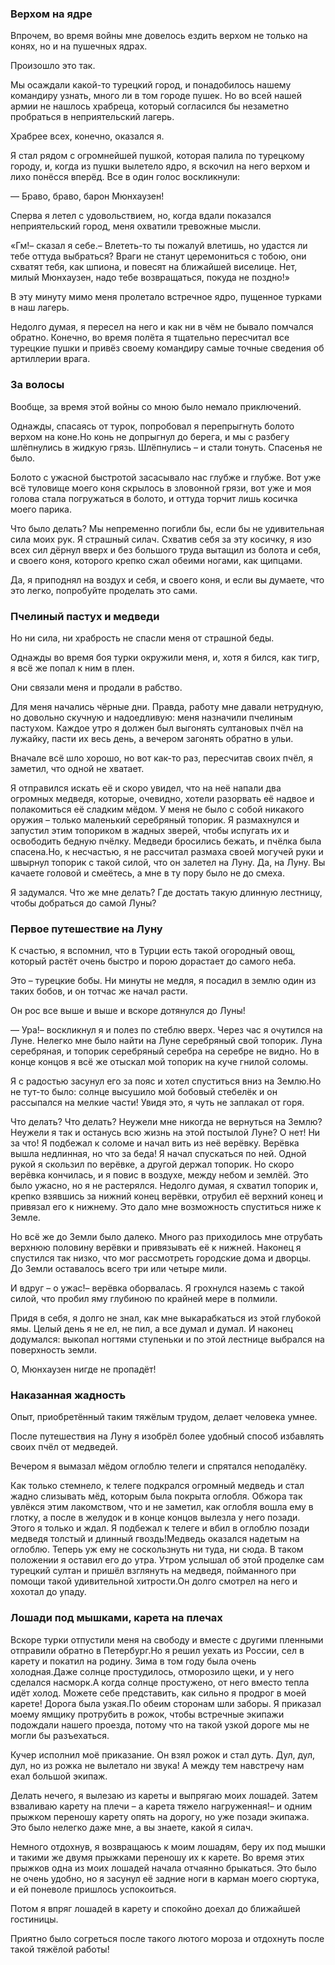 ### Верхом на ядре

Впрочем, во время войны мне довелось ездить верхом не только на конях, но и на пушечных ядрах.

Произошло это так.

Мы осаждали какой-то турецкий город, и понадобилось нашему командиру узнать, много ли в том городе пушек.
Но во всей нашей армии не нашлось храбреца, который согласился бы незаметно пробраться в неприятельский лагерь.

Храбрее всех, конечно, оказался я.

Я стал рядом с огромнейшей пушкой, которая палила по турецкому городу, и, когда из пушки вылетело ядро, я вскочил на него верхом и лихо понёсся вперёд.
Все в один голос воскликнули:

— Браво, браво, барон Мюнхаузен!

Сперва я летел с удовольствием, но, когда вдали показался неприятельский город, меня охватили тревожные мысли.

«Гм!– сказал я себе.– Влететь-то ты пожалуй влетишь, но удастся ли тебе оттуда выбраться?
Враги не станут церемониться с тобою, они схватят тебя, как шпиона, и повесят на ближайшей виселице.
Нет, милый Мюнхаузен, надо тебе возвращаться, покуда не поздно!»

В эту минуту мимо меня пролетало встречное ядро, пущенное турками в наш лагерь.

Недолго думая, я пересел на него и как ни в чём не бывало помчался обратно.
Конечно, во время полёта я тщательно пересчитал все турецкие пушки и привёз своему командиру самые точные сведения об артиллерии врага.

### За волосы

Вообще, за время этой войны со мною было немало приключений.

Однажды, спасаясь от турок, попробовал я перепрыгнуть болото верхом на коне.Но конь не допрыгнул до берега, и мы с разбегу шлёпнулись в жидкую грязь.
Шлёпнулись – и стали тонуть.
Спасенья не было.

Болото с ужасной быстротой засасывало нас глубже и глубже.
Вот уже всё туловище моего коня скрылось в зловонной грязи, вот уже и моя голова стала погружаться в болото, и оттуда торчит лишь косичка моего парика.

Что было делать?
Мы непременно погибли бы, если бы не удивительная сила моих рук.
Я страшный силач.
Схватив себя за эту косичку, я изо всех сил дёрнул вверх и без большого труда вытащил из болота и себя, и своего коня, которого крепко сжал обеими ногами, как щипцами.

Да, я приподнял на воздух и себя, и своего коня, и если вы думаете, что это легко, попробуйте проделать это сами.

### Пчелиный пастух и медведи

Но ни сила, ни храбрость не спасли меня от страшной беды.

Однажды во время боя турки окружили меня, и, хотя я бился, как тигр, я всё же попал к ним в плен.

Они связали меня и продали в рабство.

Для меня начались чёрные дни.
Правда, работу мне давали нетрудную, но довольно скучную и надоедливую: меня назначили пчелиным пастухом.
Каждое утро я должен был выгонять султановых пчёл на лужайку, пасти их весь день, а вечером загонять обратно в ульи.

Вначале всё шло хорошо, но вот как-то раз, пересчитав своих пчёл, я заметил, что одной не хватает.

Я отправился искать её и скоро увидел, что на неё напали два огромных медведя, которые, очевидно, хотели разорвать её надвое и полакомиться её сладким мёдом.
У меня не было с собой никакого оружия – только маленький серебряный топорик.
Я размахнулся и запустил этим топориком в жадных зверей, чтобы испугать их и освободить бедную пчёлку.
Медведи бросились бежать, и пчёлка была спасена.Но, к несчастью, я не рассчитал размаха своей могучей руки и швырнул топорик с такой силой, что он залетел на Луну.
Да, на Луну.
Вы качаете головой и смеётесь, а мне в ту пору было не до смеха.

Я задумался.
Что же мне делать?
Где достать такую длинную лестницу, чтобы добраться до самой Луны?

### Первое путешествие на Луну

К счастью, я вспомнил, что в Турции есть такой огородный овощ, который растёт очень быстро и порою дорастает до самого неба.

Это – турецкие бобы.
Ни минуты не медля, я посадил в землю один из таких бобов, и он тотчас же начал расти.

Он рос все выше и выше и вскоре дотянулся до Луны!

— Ура!– воскликнул я и полез по стеблю вверх.
Через час я очутился на Луне.
Нелегко мне было найти на Луне серебряный свой топорик.
Луна серебряная, и топорик серебряный серебра на серебре не видно.
Но в конце концов я всё же отыскал мой топорик на куче гнилой соломы.

Я с радостью засунул его за пояс и хотел спуститься вниз на Землю.Но не тут-то было: солнце высушило мой бобовый стебелёк и он рассыпался на мелкие части!
Увидя это, я чуть не заплакал от горя.

Что делать?
Что делать?
Неужели мне никогда не вернуться на Землю?
Неужели я так и останусь всю жизнь на этой постылой Луне?
О нет!
Ни за что!
Я подбежал к соломе и начал вить из неё верёвку.
Верёвка вышла недлинная, но что за беда!
Я начал спускаться по ней.
Одной рукой я скользил по верёвке, а другой держал топорик.
Но скоро верёвка кончилась, и я повис в воздухе, между небом и землёй.
Это было ужасно, но я не растерялся.
Недолго думая, я схватил топорик и, крепко взявшись за нижний конец верёвки, отрубил её верхний конец и привязал его к нижнему.
Это дало мне возможность спуститься ниже к Земле.

Но всё же до Земли было далеко.
Много раз приходилось мне отрубать верхнюю половину верёвки и привязывать её к нижней.
Наконец я спустился так низко, что мог рассмотреть городские дома и дворцы.
До Земли оставалось всего три или четыре мили.

И вдруг – о ужас!– верёвка оборвалась.
Я грохнулся наземь с такой силой, что пробил яму глубиною по крайней мере в полмили.

Придя в себя, я долго не знал, как мне выкарабкаться из этой глубокой ямы.
Целый день я не ел, не пил, а все думал и думал.
И наконец додумался: выкопал ногтями ступеньки и по этой лестнице выбрался на поверхность земли.

О, Мюнхаузен нигде не пропадёт!

### Наказанная жадность

Опыт, приобретённый таким тяжёлым трудом, делает человека умнее.

После путешествия на Луну я изобрёл более удобный способ избавлять своих пчёл от медведей.

Вечером я вымазал мёдом оглоблю телеги и спрятался неподалёку.

Как только стемнело, к телеге подкрался огромный медведь и стал жадно слизывать мёд, которым была покрыта оглобля.
Обжора так увлёкся этим лакомством, что и не заметил, как оглобля вошла ему в глотку, а после в желудок и в конце концов вылезла у него позади.
Этого я только и ждал.
Я подбежал к телеге и вбил в оглоблю позади медведя толстый и длинный гвоздь!Медведь оказался надетым на оглоблю.
Теперь уж ему не соскользнуть ни туда, ни сюда.
В таком положении я оставил его до утра.
Утром услышал об этой проделке сам турецкий султан и пришёл взглянуть на медведя, пойманного при помощи такой удивительной хитрости.Он долго смотрел на него и хохотал до упаду.

### Лошади под мышками, карета на плечах

Вскоре турки отпустили меня на свободу и вместе с другими пленными отправили обратно в Петербург.Но я решил уехать из России, сел в карету и покатил на родину.
Зима в том году была очень холодная.Даже солнце простудилось, отморозило щеки, и у него сделался насморк.А когда солнце простужено, от него вместо тепла идёт холод.
Можете себе представить, как сильно я продрог в моей карете!
Дорога была узкая.По обеим сторонам шли заборы.
Я приказал моему ямщику протрубить в рожок, чтобы встречные экипажи подождали нашего проезда, потому что на такой узкой дороге мы не могли бы разъехаться.

Кучер исполнил моё приказание.
Он взял рожок и стал дуть.
Дул, дул, дул, но из рожка не вылетало ни звука!
А между тем навстречу нам ехал большой экипаж.

Делать нечего, я вылезаю из кареты и выпрягаю моих лошадей.
Затем взваливаю карету на плечи – а карета тяжело нагруженная!– и одним прыжком переношу карету опять на дорогу, но уже позади экипажа.
Это было нелегко даже мне, а вы знаете, какой я силач.

Немного отдохнув, я возвращаюсь к моим лошадям, беру их под мышки и такими же двумя прыжками переношу их к карете.
Во время этих прыжков одна из моих лошадей начала отчаянно брыкаться.
Это было не очень удобно, но я засунул её задние ноги в карман моего сюртука, и ей поневоле пришлось успокоиться.

Потом я впряг лошадей в карету и спокойно доехал до ближайшей гостиницы.

Приятно было согреться после такого лютого мороза и отдохнуть после такой тяжёлой работы!
